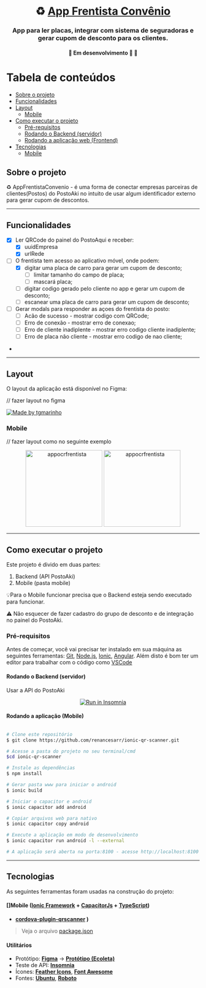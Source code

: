 

<h1 align="center">
     ♻️ <a href="#" alt="site do ecoleta"> App Frentista Convênio</a>
</h1>

<h3 align="center">
    App para ler placas, integrar com sistema de seguradoras e gerar cupom de desconto para os clientes.
</h3>


<h4 align="center">
	🚧   Em desenvolvimento 🚀 🚧
</h4>

Tabela de conteúdos
=================
<!--ts-->
   * [Sobre o projeto](#-sobre-o-projeto)
   * [Funcionalidades](#-funcionalidades)
   * [Layout](#-layout)
     * [Mobile](#mobile)
   * [Como executar o projeto](#-como-executar-o-projeto)
     * [Pré-requisitos](#pré-requisitos)
     * [Rodando o Backend (servidor)](#rodando-o-backend-servidor)
     * [Rodando a aplicação web (Frontend)](#rodando-a-aplicação-mobile)
   * [Tecnologias](#-tecnologias)
     * [Mobile]()
<!--te-->


## Sobre o projeto

♻️ AppFrentistaConvenio - é uma forma de conectar empresas parceiras de clientes(Postos) do PostoAki no intuito de usar algum identificador externo para gerar cupom de descontos.

---

## Funcionalidades

- [x] Ler QRCode do painel do PostoAqui e receber:
  - [x] uuidEmpresa
  - [x] urlRede

- [ ] O frentista tem acesso ao aplicativo móvel, onde podem:
  - [x] digitar uma placa de carro para gerar um cupom de desconto;
    - [ ] limitar tamanho do campo de placa;
    - [ ] mascará placa;
  - [ ] digitar codigo gerado pelo cliente no app e gerar um cupom de desconto;
  - [ ] escanear uma placa de carro para gerar um cupom de desconto;

- [ ] Gerar modals para responder as açoes do frentista do posto:
  - [ ] Acão de sucesso - mostrar codigo com QRCode;
  - [ ] Erro de conexão - mostrar erro de conexao;
  - [ ] Erro de cliente inadiplente - mostrar erro codigo cliente inadiplente;
  - [ ] Erro de placa não cliente - mostrar erro codigo de nao cliente;

-
---

## Layout

O layout da aplicação está disponível no Figma:

// fazer layout no figma 

<a href="#">
  <img alt="Made by tgmarinho" src="https://img.shields.io/badge/Acessar%20Layout%20-Figma-%2304D361">
</a>


### Mobile

// fazer layout como no seguinte exemplo

<p align="center">
  <img alt="appocrfrentista" title="#appocrfrentista" src="" width="200px">

  <img alt="appocrfrentista" title="#appocrfrentista" src="." width="200px">
</p>

---

## Como executar o projeto

Este projeto é divido em duas partes:
1. Backend (API PostoAki) 
3. Mobile (pasta mobile)

💡Para o Mobile funcionar precisa que o Backend esteja sendo executado para funcionar.

⚠️ Não esquecer de fazer cadastro do grupo de desconto e de integração no painel do PostoAki.
### Pré-requisitos

Antes de começar, você vai precisar ter instalado em sua máquina as seguintes ferramentas:
[Git](https://git-scm.com), [Node.js](https://nodejs.org/en/), [Ionic](https://ionicframework.com/), [Angular](https://cli.angular.io/). 
Além disto é bom ter um editor para trabalhar com o código como [VSCode](https://code.visualstudio.com/)

#### Rodando o Backend (servidor)

Usar a API do PostoAki 

<p align="center">
  <a href="https://insomnia.rest/run/?label=App%20OCR&uri=https%3A%2F%2Fgithub.com%2Frenancesarr%2Fionic-qr-scanner%2Fblob%2Fmain%2FInsomnia_2021-02-15.json" target="_blank"><img src="https://insomnia.rest/images/run.svg" alt="Run in Insomnia"></a>
</p>


#### Rodando a aplicação (Mobile)

```bash

# Clone este repositório
$ git clone https://github.com/renancesarr/ionic-qr-scanner.git

# Acesse a pasta do projeto no seu terminal/cmd
$cd ionic-qr-scanner

# Instale as dependências
$ npm install

# Gerar pasta www para iniciar o android
$ ionic build

# Iniciar o capacitor e android
$ ionic capacitor add android

# Copiar arquivos web para nativo
$ ionic capacitor copy android

# Execute a aplicação em modo de desenvolvimento
$ ionic capacitor run android -l --external

# A aplicação será aberta na porta:8100 - acesse http://localhost:8100

```
---

## Tecnologias

As seguintes ferramentas foram usadas na construção do projeto:

#### []**Mobile**  ([Ionic Framework](https://ionicframework.com/)  + [CapacitorJs](https://capacitorjs.com/)  + [TypeScript](https://www.typescriptlang.org/))


-   **[cordova-plugin-qrscanner](https://github.com/bitpay/cordova-plugin-qrscanner)
)**

> Veja o arquivo  [package.json](https://github.com/renancesarr/ionic-qr-scanner/blob/main/package.json)

#### [](https://github.com/tgmarinho/Ecoleta#utilit%C3%A1rios)**Utilitários**

-   Protótipo:  **[Figma](https://www.figma.com/)**  →  **[Protótipo (Ecoleta)]()**
-   Teste de API:  **[Insomnia](https://insomnia.rest/)**
-   Ícones:  **[Feather Icons](https://feathericons.com/)**,  **[Font Awesome](https://fontawesome.com/)**
-   Fontes:  **[Ubuntu](https://fonts.google.com/specimen/Ubuntu)**,  **[Roboto](https://fonts.google.com/specimen/Roboto)**

